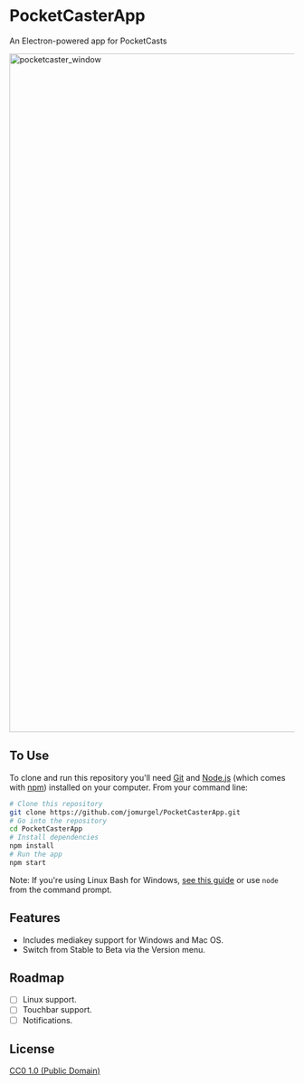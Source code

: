 # PocketCasterApp
An Electron-powered app for PocketCasts

<img width="1200" alt="pocketcaster_window" src="https://user-images.githubusercontent.com/5230729/33774653-35e22504-dbf9-11e7-923b-62018b66c682.png">

## To Use
To clone and run this repository you'll need [Git](https://git-scm.com) and [Node.js](https://nodejs.org/en/download/) (which comes with [npm](http://npmjs.com)) installed on your computer. From your command line:

```bash
# Clone this repository
git clone https://github.com/jomurgel/PocketCasterApp.git
# Go into the repository
cd PocketCasterApp
# Install dependencies
npm install
# Run the app
npm start
```

Note: If you're using Linux Bash for Windows, [see this guide](https://www.howtogeek.com/261575/how-to-run-graphical-linux-desktop-applications-from-windows-10s-bash-shell/) or use `node` from the command prompt.

## Features
- Includes mediakey support for Windows and Mac OS.
- Switch from Stable to Beta via the Version menu.

## Roadmap
- [ ] Linux support.
- [ ] Touchbar support.
- [ ] Notifications.

## License
[CC0 1.0 (Public Domain)](LICENSE.md)

